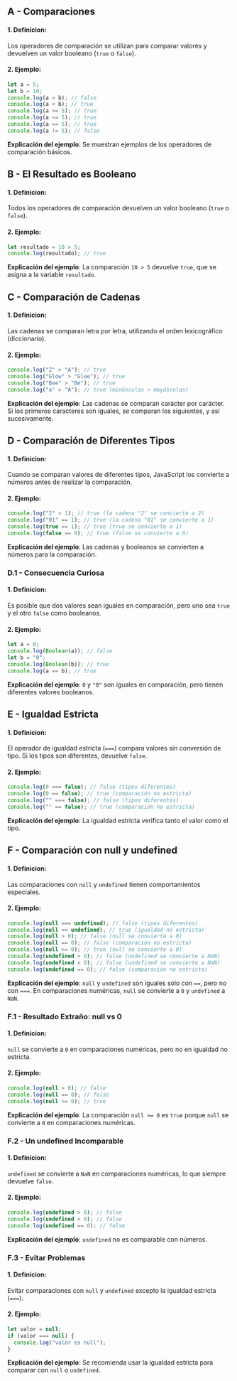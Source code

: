 ## A - Comparaciones

#### 1. **Definicion:**

Los operadores de comparación se utilizan para comparar valores y devuelven un valor booleano (`true` o `false`).

#### 2. **Ejemplo:**

```javascript
let a = 5;
let b = 10;
console.log(a > b); // false
console.log(a < b); // true
console.log(a >= 5); // true
console.log(a <= 5); // true
console.log(a == 5); // true
console.log(a != 5); // false
```

**Explicación del ejemplo**:
Se muestran ejemplos de los operadores de comparación básicos.

## B - El Resultado es Booleano

#### 1. **Definicion:**

Todos los operadores de comparación devuelven un valor booleano (`true` o `false`).

#### 2. **Ejemplo:**

```javascript
let resultado = 10 > 5;
console.log(resultado); // true
```

**Explicación del ejemplo**:
La comparación `10 > 5` devuelve `true`, que se asigna a la variable `resultado`.

## C - Comparación de Cadenas

#### 1. **Definicion:**

Las cadenas se comparan letra por letra, utilizando el orden lexicográfico (diccionario).

#### 2. **Ejemplo:**

```javascript
console.log("Z" > "A"); // true
console.log("Glow" > "Glee"); // true
console.log("Bee" > "Be"); // true
console.log("a" > "A"); // true (minúsculas > mayúsculas)
```

**Explicación del ejemplo**:
Las cadenas se comparan carácter por carácter. Si los primeros caracteres son iguales, se comparan los siguientes, y así sucesivamente.

## D - Comparación de Diferentes Tipos

#### 1. **Definicion:**

Cuando se comparan valores de diferentes tipos, JavaScript los convierte a números antes de realizar la comparación.

#### 2. **Ejemplo:**

```javascript
console.log("2" > 1); // true (la cadena "2" se convierte a 2)
console.log("01" == 1); // true (la cadena "01" se convierte a 1)
console.log(true == 1); // true (true se convierte a 1)
console.log(false == 0); // true (false se convierte a 0)
```

**Explicación del ejemplo**:
Las cadenas y booleanos se convierten a números para la comparación.

### D.1 - Consecuencia Curiosa

#### 1. **Definicion:**

Es posible que dos valores sean iguales en comparación, pero uno sea `true` y el otro `false` como booleanos.

#### 2. **Ejemplo:**

```javascript
let a = 0;
console.log(Boolean(a)); // false
let b = "0";
console.log(Boolean(b)); // true
console.log(a == b); // true
```

**Explicación del ejemplo**:
`0` y `"0"` son iguales en comparación, pero tienen diferentes valores booleanos.

## E - Igualdad Estricta

#### 1. **Definicion:**

El operador de igualdad estricta (`===`) compara valores sin conversión de tipo. Si los tipos son diferentes, devuelve `false`.

#### 2. **Ejemplo:**

```javascript
console.log(0 === false); // false (tipos diferentes)
console.log(0 == false); // true (comparación no estricta)
console.log("" === false); // false (tipos diferentes)
console.log("" == false); // true (comparación no estricta)
```

**Explicación del ejemplo**:
La igualdad estricta verifica tanto el valor como el tipo.

## F - Comparación con null y undefined

#### 1. **Definicion:**

Las comparaciones con `null` y `undefined` tienen comportamientos especiales.

#### 2. **Ejemplo:**

```javascript
console.log(null === undefined); // false (tipos diferentes)
console.log(null == undefined); // true (igualdad no estricta)
console.log(null > 0); // false (null se convierte a 0)
console.log(null == 0); // false (comparación no estricta)
console.log(null >= 0); // true (null se convierte a 0)
console.log(undefined > 0); // false (undefined se convierte a NaN)
console.log(undefined < 0); // false (undefined se convierte a NaN)
console.log(undefined == 0); // false (comparación no estricta)
```

**Explicación del ejemplo**:
`null` y `undefined` son iguales solo con `==`, pero no con `===`. En comparaciones numéricas, `null` se convierte a `0` y `undefined` a `NaN`.

### F.1 - Resultado Extraño: null vs 0

#### 1. **Definicion:**

`null` se convierte a `0` en comparaciones numéricas, pero no en igualdad no estricta.

#### 2. **Ejemplo:**

```javascript
console.log(null > 0); // false
console.log(null == 0); // false
console.log(null >= 0); // true
```

**Explicación del ejemplo**:
La comparación `null >= 0` es `true` porque `null` se convierte a `0` en comparaciones numéricas.

### F.2 - Un undefined Incomparable

#### 1. **Definicion:**

`undefined` se convierte a `NaN` en comparaciones numéricas, lo que siempre devuelve `false`.

#### 2. **Ejemplo:**

```javascript
console.log(undefined > 0); // false
console.log(undefined < 0); // false
console.log(undefined == 0); // false
```

**Explicación del ejemplo**:
`undefined` no es comparable con números.

### F.3 - Evitar Problemas

#### 1. **Definicion:**

Evitar comparaciones con `null` y `undefined` excepto la igualdad estricta (`===`).

#### 2. **Ejemplo:**

```javascript
let valor = null;
if (valor === null) {
  console.log("valor es null");
}
```

**Explicación del ejemplo**:
Se recomienda usar la igualdad estricta para comparar con `null` o `undefined`.
